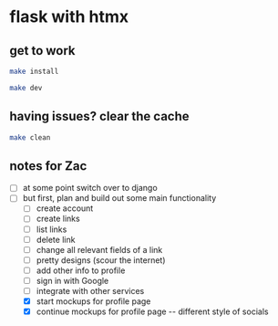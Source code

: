 # flask with htmx

## get to work

```bash
make install
```

```bash
make dev
```

## having issues? clear the cache

```bash
make clean
```

## notes for Zac

- [ ] at some point switch over to django
- [ ] but first, plan and build out some main functionality
  - [ ] create account
  - [ ] create links
  - [ ] list links
  - [ ] delete link
  - [ ] change all relevant fields of a link
  - [ ] pretty designs (scour the internet)
  - [ ] add other info to profile
  - [ ] sign in with Google
  - [ ] integrate with other services
  - [x] start mockups for profile page
  - [x] continue mockups for profile page -- different style of socials

